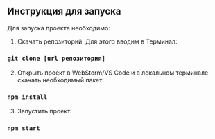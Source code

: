 ## Инструкция для запуска
Для запуска проекта необходимо:

1. Скачать репозиторий. Для этого вводим в Терминал:

### `git clone [url репозитория]`

2. Открыть проект в WebStorm/VS Code и в локальном терминале скачать необходимый пакет:

### `npm install`

3. Запустить проект:

### `npm start`
